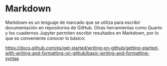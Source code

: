 # Markdown 

Markdown es un lenguaje de marcado que se utiliza para escribir documentación en repositorios de GitHub. Otras herramientas como Quarto y los cuadernos Jupyter permiten escribir resultados en Markdown, por lo que es conveniente conocer lo básico: 

https://docs.github.com/es/get-started/writing-on-github/getting-started-with-writing-and-formatting-on-github/basic-writing-and-formatting-syntax